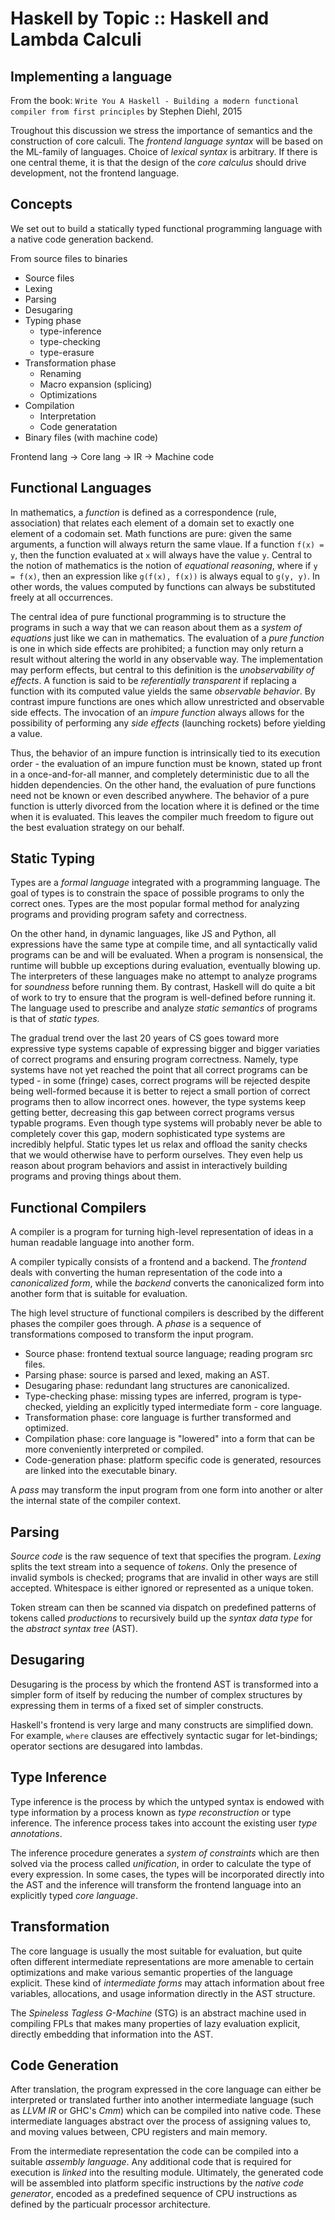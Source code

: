 # Haskell by Topic :: Haskell and Lambda Calculi

## Implementing a language

From the book: `Write You A Haskell - Building a modern functional compiler from first principles` by Stephen Diehl, 2015

Troughout this discussion we stress the importance of semantics and the construction of core calculi. The *frontend language syntax* will be based on the ML-family of languages. Choice of *lexical syntax* is arbitrary. If there is one central theme, it is that the design of the *core calculus* should drive development, not the frontend language.

## Concepts

We set out to build a statically typed functional programming language with a native code generation backend.


From source files to binaries
- Source files
- Lexing
- Parsing
- Desugaring
- Typing phase
  - type-inference
  - type-checking
  - type-erasure
- Transformation phase
  - Renaming
  - Macro expansion (splicing)
  - Optimizations
- Compilation
  - Interpretation
  - Code generatation
- Binary files (with machine code)


Frontend lang → Core lang → IR → Machine code



## Functional Languages

In mathematics, a *function* is defined as a correspondence (rule, association) that relates each element of a domain set to exactly one element of a codomain set. Math functions are pure: given the same arguments, a function will always return the same vlaue. If a function `f(x) = y`, then the function evaluated at `x` will always have the value `y`. Central to the notion of mathematics is the notion of *equational reasoning*, where if `y = f(x)`, then an expression like `g(f(x), f(x))` is always equal to `g(y, y)`. In other words, the values computed by functions can always be substituted freely at all occurrences.

The central idea of pure functional programming is to structure the programs in such a way that we can reason about them as a *system of equations* just like we can in mathematics. The evaluation of a *pure function* is one in which side effects are prohibited; a function may only return a result without altering the world in any observable way. The implementation may perform effects, but central to this definition is the *unobservability of effects*. A function is said to be *referentially transparent* if replacing a function with its computed value yields the same *observable behavior*. By contrast impure functions are ones which allow unrestricted and observable side effects. The invocation of an *impure function* always allows for the possibility of performing any *side effects* (launching rockets) before yielding a value.

Thus, the behavior of an impure function is intrinsically tied to its execution order - the evaluation of an impure function must be known, stated up front in a once-and-for-all manner, and completely deterministic due to all the hidden dependencies. On the other hand, the evaluation of pure functions need not be known or even described anywhere. The behavior of a pure function is utterly divorced from the location where it is defined or the time when it is evaluated. This leaves the compiler much freedom to figure out the best evaluation strategy on our behalf.

## Static Typing

Types are a *formal language* integrated with a programming language. The goal of types is to constrain the space of possible programs to only the correct ones. Types are the most popular formal method for analyzing programs and providing program safety and correctness.

On the other hand, in dynamic languages, like JS and Python, all expressions have the same type at compile time, and all syntactically valid programs can be and will be evaluated. When a program is nonsensical, the runtime will bubble up exceptions during evaluation, eventually blowing up. The interpreters of these languages make no attempt to analyze programs for *soundness* before running them. By contrast, Haskell will do quite a bit of work to try to ensure that the program is well-defined before running it. The language used to prescribe and analyze *static semantics* of programs is that of *static types*.

The gradual trend over the last 20 years of CS goes toward more expressive type systems capable of expressing bigger and bigger variaties of correct programs and ensuring program correctness. Namely, type systems have not yet reached the point that all correct programs can be typed - in some (fringe) cases, correct programs will be rejected despite being well-formed because it is better to reject a small portion of correct programs then to allow incorrect ones. however, the type systems keep getting better, decreasing this gap between correct programs versus typable programs. Even though type systems will probably never be able to completely cover this gap, modern sophisticated type systems are incredibly helpful. Static types let us relax and offload the sanity checks that we would otherwise have to perform ourselves. They even help us reason about program behaviors and assist in interactively building programs and proving things about them.

## Functional Compilers

A compiler is a program for turning high-level representation of ideas in a human readable language into another form.

A compiler typically consists of a frontend and a backend. The *frontend* deals with converting the human representation of the code into a *canonicalized form*, while the *backend* converts the canonicalized form into another form that is suitable for evaluation.

The high level structure of functional compilers is described by the different phases the compiler goes through. A *phase* is a sequence of transformations composed to transform the input program.
- Source phase: frontend textual source language; reading program src files.
- Parsing phase: source is parsed and lexed, making an AST.
- Desugaring phase: redundant lang structures are canonicalized.
- Type-checking phase: missing types are inferred, program is type-checked, yielding an explicitly typed intermediate form - core language.
- Transformation phase: core language is further transformed and optimized.
- Compilation phase: core language is "lowered" into a form that can be more conveniently interpreted or compiled.
- Code-generation phase: platform specific code is generated, resources are linked into the executable binary.

A *pass* may transform the input program from one form into another or alter the internal state of the compiler context.

## Parsing

*Source code* is the raw sequence of text that specifies the program. *Lexing* splits the text stream into a sequence of *tokens*. Only the presence of invalid symbols is checked; programs that are invalid in other ways are still accepted. Whitespace is either ignored or represented as a unique token.

Token stream can then be scanned via dispatch on predefined patterns of tokens called *productions* to recursively build up the *syntax data type* for the *abstract syntax tree* (AST).

## Desugaring

Desugaring is the process by which the frontend AST is transformed into a simpler form of itself by reducing the number of complex structures by expressing them in terms of a fixed set of simpler constructs.

Haskell's frontend is very large and many constructs are simplified down. For example, `where` clauses are effectively syntactic sugar for let-bindings; operator sections are desugared into lambdas.

## Type Inference

Type inference is the process by which the untyped syntax is endowed with type information by a process known as *type reconstruction* or type inference. The inference process takes into account the existing user *type annotations*.

The inference procedure generates a *system of constraints* which are then solved via the process called *unification*, in order to calculate the type of every expression. In some cases, the types will be incorporated directly into the AST and the inference will transform the frontend language into an explicitly typed *core language*.

## Transformation

The core language is usually the most suitable for evaluation, but quite often different intermediate representations are more amenable to certain optimizations and make various semantic properties of the language explicit. These kind of *intermediate forms* may attach information about free variables, allocations, and usage information directly in the AST structure.

The *Spineless Tagless G-Machine* (STG) is an abstract machine used in compiling FPLs that makes many properties of lazy evaluation explicit, directly embedding that information into the AST.

## Code Generation

After translation, the program expressed in the core language can either be interpreted or translated further into another intermediate language (such as *LLVM IR* or GHC's *Cmm*) which can be compiled into native code. These intermediate languages abstract over the process of assigning values to, and moving values between, CPU registers and main memory.

From the intermediate representation the code can be compiled into a suitable *assembly language*. Any additional code that is required for execution is *linked* into the resulting module. Ultimately, the generated code will be assembled into platform specific instructions by the *native code generator*, encoded as a predefined sequence of CPU instructions as defined by the particualr processor architecture.
